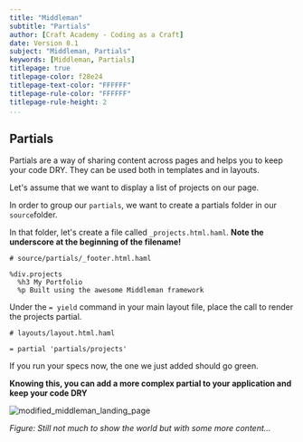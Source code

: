 ```yaml
---
title: "Middleman"
subtitle: "Partials"
author: [Craft Academy - Coding as a Craft]
date: Version 0.1
subject: "Middleman, Partials"
keywords: [Middleman, Partials]
titlepage: true
titlepage-color: f28e24
titlepage-text-color: "FFFFFF"
titlepage-rule-color: "FFFFFF"
titlepage-rule-height: 2
...
```


## Partials
Partials are a way of sharing content across pages and helps you to keep your code DRY. They can be used both in templates and in layouts.

Let's assume that we want to display a list of projects on our page.

In order to group our `partials`, we want to create a partials folder in our `source`folder.

In that folder, let's create a file called `_projects.html.haml`. **Note the underscore at the beginning of the filename!**
```shell
# source/partials/_footer.html.haml

%div.projects
  %h3 My Portfolio
  %p Built using the awesome Middleman framework
```
Under the `= yield` command in your main layout file, place the call to render the projects partial.
```shell
# layouts/layout.html.haml

= partial 'partials/projects'
```
If you run your specs now, the one we just added should go green.

**Knowing this, you can add a more complex partial to your application and keep your code DRY**

![modified_middleman_landing_page](/static/modified_middleman_landing_page.png)

*Figure: Still not much to show the world but with some more content...*
